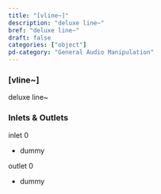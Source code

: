 ```yaml
---
title: "[vline~]"
description: "deluxe line~"
bref: "deluxe line~"
draft: false
categories: ["object"]
pd-category: "General Audio Manipulation"
---
```


### [vline~]

deluxe line~

### Inlets & Outlets

inlet 0

 - dummy

outlet 0

 - dummy
 
